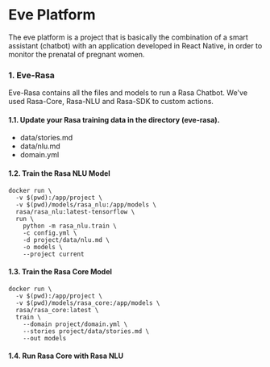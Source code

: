 # Eve Platform
The eve platform is a project that is basically the combination of a smart assistant (chatbot) with an application developed in React Native, in order to monitor the prenatal of pregnant women.

### 1. Eve-Rasa
Eve-Rasa contains all the files and models to run a Rasa Chatbot. We've used Rasa-Core, Rasa-NLU and Rasa-SDK to custom actions.
#### 1.1. Update your Rasa training data in the directory (eve-rasa).
- data/stories.md
- data/nlu.md
- domain.yml

#### 1.2. Train the Rasa NLU Model

```
docker run \
  -v $(pwd):/app/project \
  -v $(pwd)/models/rasa_nlu:/app/models \
  rasa/rasa_nlu:latest-tensorflow \
  run \
    python -m rasa_nlu.train \
    -c config.yml \
    -d project/data/nlu.md \
    -o models \
    --project current
```

#### 1.3. Train the Rasa Core Model

```
docker run \
  -v $(pwd):/app/project \
  -v $(pwd)/models/rasa_core:/app/models \
  rasa/rasa_core:latest \
  train \
    --domain project/domain.yml \
    --stories project/data/stories.md \
    --out models
```

#### 1.4. Run Rasa Core with Rasa NLU
